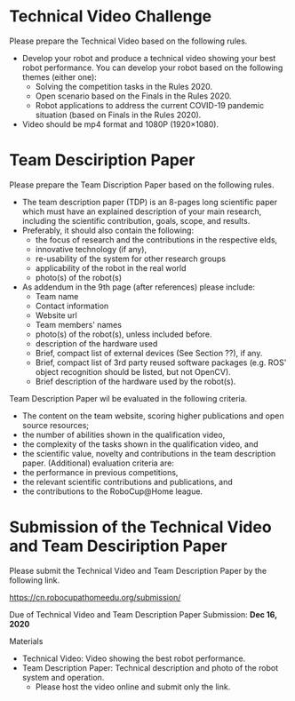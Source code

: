 # Technical Video Challenge
Please prepare the Technical Video based on the following rules.
- Develop your robot and produce a technical video showing your best robot performance. You can develop your robot based on the following themes (either one):
  - Solving the competition tasks in the Rules 2020.
  - Open scenario based on the Finals in the Rules 2020.
  - Robot applications to address the current COVID-19 pandemic situation (based on Finals in the Rules 2020).
- Video should be mp4 format and 1080P (1920×1080).

# Team Desciription Paper
Please prepare the Team Discription Paper based on the following rules.
- The team description paper (TDP) is an 8-pages long scientific paper which must have an explained description of your main research, including the scientific contribution, goals, scope, and results.
- Preferably, it should also contain the following:
  - the focus of research and the contributions in the respective elds,
  - innovative technology (if any),
  - re-usability of the system for other research groups
  - applicability of the robot in the real world
  - photo(s) of the robot(s)
- As addendum in the 9th page (after references) please include:
  - Team name
  - Contact information
  - Website url
  - Team members' names
  - photo(s) of the robot(s), unless included before.
  - description of the hardware used
  - Brief, compact list of external devices (See Section ??), if any.
  - Brief, compact list of 3rd party reused software packages (e.g. ROS' object recognition should be listed, but not OpenCV).
  - Brief description of the hardware used by the robot(s).

Team Description Paper wil be evaluated in the following criteria.
- The content on the team website, scoring higher publications and open source resources;
- the number of abilities shown in the qualification video,
- the complexity of the tasks shown in the qualification video, and
- the scientific value, novelty and contributions in the team description paper.
(Additional) evaluation criteria are:
- the performance in previous competitions,
- the relevant scientific contributions and publications, and
- the contributions to the RoboCup@Home league.

# Submission of the Technical Video and Team Desciription Paper
Please submit the Technical Video and Team Description Paper by the following link.

https://cn.robocupathomeedu.org/submission/

Due of Technical Video and Team Description Paper Submission: **Dec 16, 2020**

Materials
- Technical Video: Video showing the best robot performance. 
- Team Description Paper: Technical description and photo of the robot system and operation.
  - Please host the video online and submit only the link.
